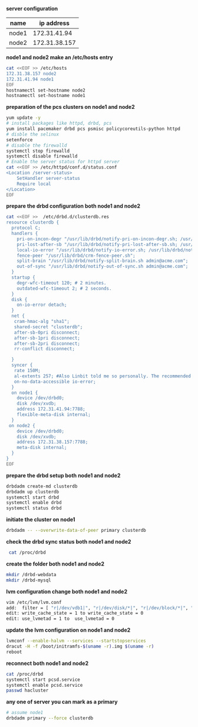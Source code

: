 **server configuration**

| name  | ip address    |
| ----- | ------------- |
| node1 | 172.31.41.94  |
| node2 | 172.31.38.157 |

**node1 and node2 make an /etc/hosts entry**

```bash
cat <<EOF >> /etc/hosts
172.31.38.157 node2
172.31.41.94 node1
EOF
hostnamectl set-hostname node2
hostnamectl set-hostname node1
```

**preparation of the pcs clusters on node1 and node2**

```bash
yum update -y
# install packages like httpd, drbd, pcs
yum install pacemaker drbd pcs psmisc policycoreutils-python httpd
# disble the selinux
setenforce
# disable the firewalld
systemctl stop firewalld
systemctl disable firewalld
# Enable the server status for httpd server
cat <<EOF >> /etc/httpd/conf.d/status.conf
<Location /server-status>
    SetHandler server-status
    Require local
</Location>
EOF
```

**prepare the drbd configuration both node1 and node2**

```bash
cat <<EOF >>  /etc/drbd.d/clusterdb.res
resource clusterdb {
  protocol C;
  handlers {
    pri-on-incon-degr "/usr/lib/drbd/notify-pri-on-incon-degr.sh; /usr/lib/drbd/notifyemergency-reboot.sh; echo b > /proc/sysrq-trigger ; reboot -f";
    pri-lost-after-sb "/usr/lib/drbd/notify-pri-lost-after-sb.sh; /usr/lib/drbd/notifyemergency-reboot.sh; echo b > /proc/sysrq-trigger; reboot -f";
    local-io-error "/usr/lib/drbd/notify-io-error.sh; /usr/lib/drbd/notify-emergencyshutdown.sh; echo o > /proc/sysrq-trigger ; halt -f";
    fence-peer "/usr/lib/drbd/crm-fence-peer.sh";
    split-brain "/usr/lib/drbd/notify-split-brain.sh admin@acme.com";
    out-of-sync "/usr/lib/drbd/notify-out-of-sync.sh admin@acme.com";
  }
  startup {
    degr-wfc-timeout 120; # 2 minutes.
    outdated-wfc-timeout 2; # 2 seconds.
  }
  disk {
    on-io-error detach;
  }
  net {
   cram-hmac-alg "sha1";
   shared-secret "clusterdb";
   after-sb-0pri disconnect;
   after-sb-1pri disconnect;
   after-sb-2pri disconnect;
   rr-conflict disconnect;

  }
  syncer {
   rate 150M;
   al-extents 257; #Also Linbit told me so personally. The recommended range for this should be between 7 and 3833. The default value is 127
   on-no-data-accessible io-error;
  }
  on node1 {
    device /dev/drbd0;
    disk /dev/xvdb;
    address 172.31.41.94:7788;
    flexible-meta-disk internal;
  }
 on node2 {
    device /dev/drbd0;
    disk /dev/xvdb;
    address 172.31.38.157:7788;
    meta-disk internal;
  }
}
EOF
```

**prepare the drbd setup both node1 and node2**

```bash
drbdadm create-md clusterdb
drbdadm up clusterdb
systemctl start drbd
systemctl enable drbd
systemctl status drbd
```

**initiate the cluster on node1**

```bash
drbdadm -- --overwrite-data-of-peer primary clusterdb
```

**check the drbd sync status both node1 and node2**

```bash
 cat /proc/drbd
```

**create the folder both node1 and node2**

```bash
mkdir /drbd-webdata
mkdir /drbd-mysql
```

**lvm configuration change both node1 and node2**

```bash
vim /etc/lvm/lvm.conf
add:  filter = [ "r|/dev/vdb1|", "r|/dev/disk/*|", "r|/dev/block/*|", "a|.*|" ]     # near 128 line
edit: write_cache_state = 1 to write_cache_state = 0                                # near 128 line
edit: use_lvmetad = 1 to  use_lvmetad = 0                                           # 958 line near by
```

**update the lvm configuration on node1 and node2**

```bash
lvmconf --enable-halvm --services --startstopservices
dracut -H -f /boot/initramfs-$(uname -r).img $(uname -r)
reboot
```

**reconnect both node1 and node2**

```bash
cat /proc/drbd
systemctl start pcsd.service
systemctl enable pcsd.service
passwd hacluster
```

**any one of server you can mark as a primary**

```bash
# assume node1
drbdadm primary --force clusterdb
```
